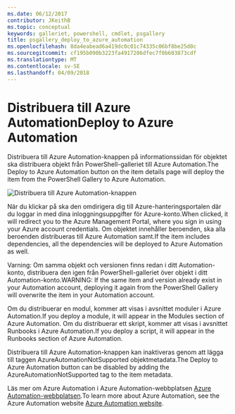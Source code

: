 ```yaml
---
ms.date: 06/12/2017
contributor: JKeithB
ms.topic: conceptual
keywords: galleriet, powershell, cmdlet, psgallery
title: psgallery_deploy_to_azure_automation
ms.openlocfilehash: 8da4eabead6a419dc0c01c74335c06bf8be25d0c
ms.sourcegitcommit: cf195b090b3223fa4917206dfec7f0b603873cdf
ms.translationtype: MT
ms.contentlocale: sv-SE
ms.lasthandoff: 04/09/2018
---
```

<a name="deploy-to-azure-automation"></a><span data-ttu-id="bb3f6-103">Distribuera till Azure Automation</span><span class="sxs-lookup"><span data-stu-id="bb3f6-103">Deploy to Azure Automation</span></span>
===========================

<span data-ttu-id="bb3f6-104">Distribuera till Azure Automation-knappen på informationssidan för objektet ska distribuera objekt från PowerShell-galleriet till Azure Automation.</span><span class="sxs-lookup"><span data-stu-id="bb3f6-104">The Deploy to Azure Automation button on the item details page will deploy the item from the PowerShell Gallery to Azure Automation.</span></span>

![Distribuera till Azure Automation-knappen](Images/DeployToAzureAutomationButton.png)

<span data-ttu-id="bb3f6-106">När du klickar på ska den omdirigera dig till Azure-hanteringsportalen där du loggar in med dina inloggningsuppgifter för Azure-konto.</span><span class="sxs-lookup"><span data-stu-id="bb3f6-106">When clicked, it will redirect you to the Azure Management Portal, where you sign in using your Azure account credentials.</span></span>
<span data-ttu-id="bb3f6-107">Om objektet innehåller beroenden, ska alla beroenden distribueras till Azure Automation samt.</span><span class="sxs-lookup"><span data-stu-id="bb3f6-107">If the item includes dependencies, all the dependencies will be deployed to Azure Automation as well.</span></span>

<span data-ttu-id="bb3f6-108">Varning: Om samma objekt och versionen finns redan i ditt Automation-konto, distribuera den igen från PowerShell-galleriet över objekt i ditt Automation-konto.</span><span class="sxs-lookup"><span data-stu-id="bb3f6-108">WARNING:  If the same item and version already exist in your Automation account, deploying it again from the PowerShell Gallery will overwrite the item in your Automation account.</span></span>

<span data-ttu-id="bb3f6-109">Om du distribuerar en modul, kommer att visas i avsnittet moduler i Azure Automation.</span><span class="sxs-lookup"><span data-stu-id="bb3f6-109">If you deploy a module, it will appear in the Modules section of Azure Automation.</span></span>  <span data-ttu-id="bb3f6-110">Om du distribuerar ett skript, kommer att visas i avsnittet Runbooks i Azure Automation.</span><span class="sxs-lookup"><span data-stu-id="bb3f6-110">If you deploy a script, it will appear in the Runbooks section of Azure Automation.</span></span>

<span data-ttu-id="bb3f6-111">Distribuera till Azure Automation-knappen kan inaktiveras genom att lägga till taggen AzureAutomationNotSupported objektmetadata.</span><span class="sxs-lookup"><span data-stu-id="bb3f6-111">The Deploy to Azure Automation button can be disabled by adding the AzureAutomationNotSupported tag to the item metadata.</span></span>

<span data-ttu-id="bb3f6-112">Läs mer om Azure Automation i Azure Automation-webbplatsen [Azure Automation-webbplatsen](http://azure.microsoft.com/services/automation/).</span><span class="sxs-lookup"><span data-stu-id="bb3f6-112">To learn more about Azure Automation, see the Azure Automation website [Azure Automation website](http://azure.microsoft.com/services/automation/).</span></span>